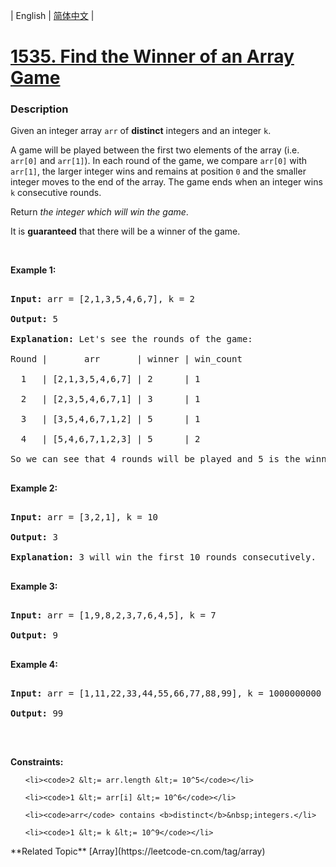 | English | [简体中文](README.md) |

# [1535. Find the Winner of an Array Game](https://leetcode-cn.com/problems/find-the-winner-of-an-array-game)
 ### Description
<p>Given an integer array <code>arr</code> of <strong>distinct</strong> integers and an integer <code>k</code>.</p>

<p>A game will be played between the first two elements of the array (i.e. <code>arr[0]</code> and <code>arr[1]</code>). In each round of the game, we compare <code>arr[0]</code> with <code>arr[1]</code>, the larger integer&nbsp;wins and remains at position <code>0</code> and the smaller integer moves to the end of the array. The game ends when an integer wins <code>k</code> consecutive rounds.</p>

<p>Return <em>the integer which will win the game</em>.</p>

<p>It is <strong>guaranteed</strong> that there will be a winner of the game.</p>

<p>&nbsp;</p>
<p><strong>Example 1:</strong></p>

<pre>
<strong>Input:</strong> arr = [2,1,3,5,4,6,7], k = 2
<strong>Output:</strong> 5
<strong>Explanation:</strong> Let&#39;s see the rounds of the game:
Round |       arr       | winner | win_count
  1   | [2,1,3,5,4,6,7] | 2      | 1
  2   | [2,3,5,4,6,7,1] | 3      | 1
  3   | [3,5,4,6,7,1,2] | 5      | 1
  4   | [5,4,6,7,1,2,3] | 5      | 2
So we can see that 4 rounds will be played and 5 is the winner because it wins 2 consecutive games.
</pre>

<p><strong>Example 2:</strong></p>

<pre>
<strong>Input:</strong> arr = [3,2,1], k = 10
<strong>Output:</strong> 3
<strong>Explanation:</strong> 3 will win the first 10 rounds consecutively.
</pre>

<p><strong>Example 3:</strong></p>

<pre>
<strong>Input:</strong> arr = [1,9,8,2,3,7,6,4,5], k = 7
<strong>Output:</strong> 9
</pre>

<p><strong>Example 4:</strong></p>

<pre>
<strong>Input:</strong> arr = [1,11,22,33,44,55,66,77,88,99], k = 1000000000
<strong>Output:</strong> 99
</pre>

<p>&nbsp;</p>
<p><strong>Constraints:</strong></p>

<ul>
	<li><code>2 &lt;= arr.length &lt;= 10^5</code></li>
	<li><code>1 &lt;= arr[i] &lt;= 10^6</code></li>
	<li><code>arr</code> contains <b>distinct</b>&nbsp;integers.</li>
	<li><code>1 &lt;= k &lt;= 10^9</code></li>
</ul>
**Related Topic**  [Array](https://leetcode-cn.com/tag/array) 